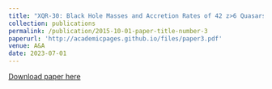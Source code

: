 ```yaml
---
title: "XQR-30: Black Hole Masses and Accretion Rates of 42 z>6 Quasars"
collection: publications
permalink: /publication/2015-10-01-paper-title-number-3
paperurl: 'http://academicpages.github.io/files/paper3.pdf'
venue: A&A
date: 2023-07-01
---
```


[Download paper here](http://academicpages.github.io/files/2306.16474.pdf)
